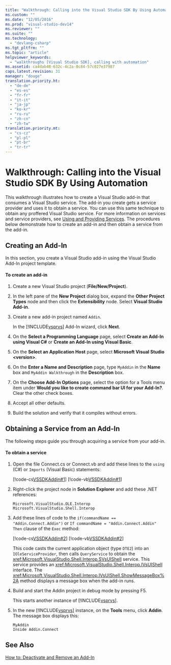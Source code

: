 ```yaml
---
title: "Walkthrough: Calling into the Visual Studio SDK By Using Automation"
ms.custom: ""
ms.date: "12/05/2016"
ms.prod: "visual-studio-dev14"
ms.reviewer: ""
ms.suite: ""
ms.technology: 
  - "devlang-csharp"
ms.tgt_pltfrm: ""
ms.topic: "article"
helpviewer_keywords: 
  - "walkthroughs [Visual Studio SDK], calling with automation"
ms.assetid: ca4dab48-632c-4c2a-8c84-57c027e37987
caps.latest.revision: 31
manager: "douge"
translation.priority.ht: 
  - "de-de"
  - "es-es"
  - "fr-fr"
  - "it-it"
  - "ja-jp"
  - "ko-kr"
  - "ru-ru"
  - "zh-cn"
  - "zh-tw"
translation.priority.mt: 
  - "cs-cz"
  - "pl-pl"
  - "pt-br"
  - "tr-tr"
---
```

# Walkthrough: Calling into the Visual Studio SDK By Using Automation
This walkthrough illustrates how to create a Visual Studio add-in that consumes a Visual Studio service. The add-in you create gets a service provider and uses it to obtain a service. You can use this same technique to obtain any proffered Visual Studio service. For more information on services and service providers, see [Using and Providing Services](../extensibility/using-and-providing-services.md). The procedures below demonstrate how to create an add-in and then obtain a service from the add-in.  
  
## Creating an Add-In  
 In this section, you create a Visual Studio add-in using the Visual Studio Add-In project template.  
  
#### To create an add-in  
  
1.  Create a new Visual Studio project (**File/New/Project**).  
  
2.  In the left pane of the **New Project** dialog box, expand the **Other Project Types** node and then click the **Extensibility** node. Select **Visual Studio Add-in**.  
  
3.  Create a new add-in project named `Addin`.  
  
     In the [!INCLUDE[vsprvs](../code-quality/includes/vsprvs_md.md)] Add-In wizard, click **Next**.  
  
4.  On the **Select a Programming Language**  page, select **Create an Add-In using Visual C#** or **Create an Add-In using Visual Basic**.  
  
5.  On the **Select an Application Host** page, select **Microsoft Visual Studio \<version>**.  
  
6.  On the **Enter a Name and Description** page, type `MyAddin` in the **Name** box and `MyAddin Walkthrough` in the **Description** box.  
  
7.  On the **Choose Add-In Options** page, select the option for a Tools menu item under **Would you like to create command bar UI for your Add-In?**. Clear the other check boxes.  
  
8.  Accept all other defaults.  
  
9. Build the solution and verify that it compiles without errors.  
  
## Obtaining a Service from an Add-In  
 The following steps guide you through acquiring a service from your add-in.  
  
#### To obtain a service  
  
1.  Open the file Connect.cs or Connect.vb and add these lines to the `using` (C#) or `Imports` (Visual Basic) statements:  
  
     [!code-cs[VSSDKAddin#1](../misc/codesnippet/CSharp/walkthrough--calling-into-the-visual-studio-sdk-by-using-automation_1.cs)]
     [!code-vb[VSSDKAddin#1](../misc/codesnippet/VisualBasic/walkthrough--calling-into-the-visual-studio-sdk-by-using-automation_1.vb)]  
  
2.  Right-click the project node in **Solution Explorer** and add these .NET references:  
  
    ```  
    Microsoft.VisualStudio.OLE.Interop  
    Microsoft.VisualStudio.Shell.Interop  
    ```  
  
3.  Add these lines of code to the `if(commandName == "Addin.Connect.Addin")` or `If commandName = "Addin.Connect.Addin" Then` clause of the `Exec` method:  
  
     [!code-cs[VSSDKAddin#2](../misc/codesnippet/CSharp/walkthrough--calling-into-the-visual-studio-sdk-by-using-automation_2.cs)]
     [!code-vb[VSSDKAddin#2](../misc/codesnippet/VisualBasic/walkthrough--calling-into-the-visual-studio-sdk-by-using-automation_2.vb)]  
  
     This code casts the current application object (type `DTE2`) into an `IOleServiceProvider`, then calls `QueryService` to obtain the <xref:Microsoft.VisualStudio.Shell.Interop.SVsUIShell> service. This service provides an <xref:Microsoft.VisualStudio.Shell.Interop.IVsUIShell> interface. The <xref:Microsoft.VisualStudio.Shell.Interop.IVsUIShell.ShowMessageBox%2A> method displays a message box when the add-in runs.  
  
4.  Build and start the Addin project in debug mode by pressing F5.  
  
     This starts another instance of [!INCLUDE[vsprvs](../code-quality/includes/vsprvs_md.md)].  
  
5.  In the new [!INCLUDE[vsprvs](../code-quality/includes/vsprvs_md.md)] instance, on the **Tools** menu, click **Addin**. The message box displays this:  
  
    ```  
    MyAddin  
    Inside Addin.Connect  
    ```  
  
## See Also  
 [How to: Deactivate and Remove an Add-In](../Topic/How%20to:%20Deactivate%20and%20Remove%20an%20Add-In.md)